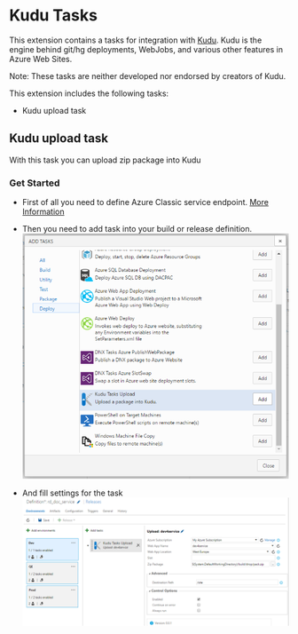 # Kudu Tasks

This extension contains a tasks for integration with [Kudu](https://github.com/projectkudu/kudu). Kudu is the engine behind git/hg deployments, WebJobs, and various other features in Azure Web Sites.

Note: These tasks are neither developed nor endorsed by creators of Kudu.

This extension includes the following tasks:
* Kudu upload task

## Kudu upload task
With this task you can upload zip package into Kudu

### Get Started
* First of all you need to define Azure Classic service endpoint. [More Information](https://msdn.microsoft.com/library/vs/alm/release/author-release-definition/understanding-tasks#Serviceendpoints)
* Then you need to add task into your build or release definition.
![add upload task](https://raw.githubusercontent.com/aquiladev/vsts-kudu-tasks/master/Extension/Images/add_upload_task.png)

* And fill settings for the task
![settings](https://raw.githubusercontent.com/aquiladev/vsts-kudu-tasks/master/Extension/Images/upload_task_settings.png)
